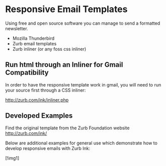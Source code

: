 # Responsive Email Templates

Using free and open source software you can manage to send a formatted newsletter.

* Mozilla Thunderbird
* Zurb email templates
* Zurb inliner (or any foss css inliner)

## Run html through an Inliner for Gmail Compatibility

In order to have the responsive template work in gmail, you will need to run your source first through a CSS inliner:

http://zurb.com/ink/inliner.php

## Developed Examples

Find the original template from the Zurb Foundation website http://zurb.com/ink/

Below are additional examples for general use which demonstrate how to develop responsive emails with Zurb Ink:


[!img1]
